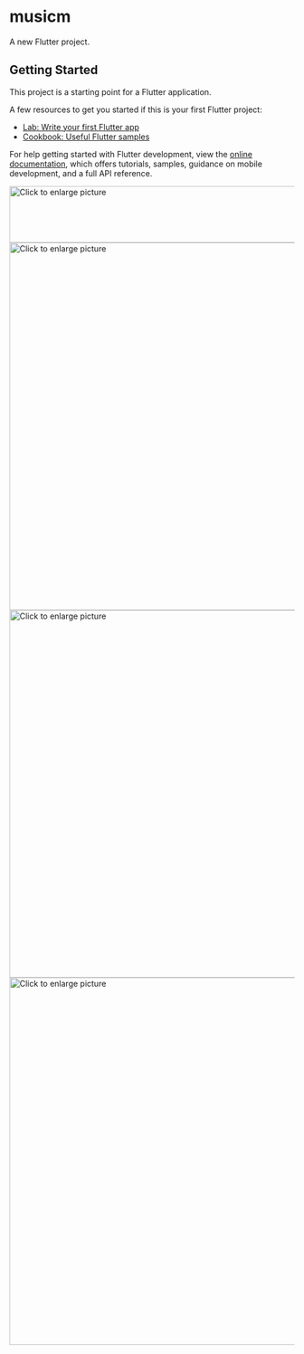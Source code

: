 # musicm

A new Flutter project.

## Getting Started

This project is a starting point for a Flutter application.

A few resources to get you started if this is your first Flutter project:

- [Lab: Write your first Flutter app](https://docs.flutter.dev/get-started/codelab)
- [Cookbook: Useful Flutter samples](https://docs.flutter.dev/cookbook)

For help getting started with Flutter development, view the
[online documentation](https://docs.flutter.dev/), which offers tutorials,
samples, guidance on mobile development, and a full API reference.



<a href="https://drive.google.com/uc?export=view&id=1JYVdqjyDmDRwpx-x8Lw5D3BrAf4_J2NN"><img src="https://drive.google.com/uc?export=view&id=1JYVdqjyDmDRwpx-x8Lw5D3BrAf4_J2NN" style="width: 650px; max-width: 100%; height:100px;" title="Click to enlarge picture" />
<a href="https://drive.google.com/uc?export=view&id=1JWz-DuYD2VpWOyVVW9huN_6ql4WsV4Nd"><img src="https://drive.google.com/uc?export=view&id=1JWz-DuYD2VpWOyVVW9huN_6ql4WsV4Nd" style="width: 650px; max-width: 100%; height: auto" title="Click to enlarge picture" />
<a href="https://drive.google.com/uc?export=view&id=1JN9OyUaoywwUAH5ah2a-AcoI_7kw8Mlb"><img src="https://drive.google.com/uc?export=view&id=1JN9OyUaoywwUAH5ah2a-AcoI_7kw8Mlb" style="width: 650px; max-width: 100%; height: auto" title="Click to enlarge picture" />
<a href="https://drive.google.com/uc?export=view&id=1JKv8HJwrG3rbQ_JvmldhWYLUta7gJX0a"><img src="https://drive.google.com/uc?export=view&id=1JKv8HJwrG3rbQ_JvmldhWYLUta7gJX0a" style="width: 650px; max-width: 100%; height: auto" title="Click to enlarge picture" />
